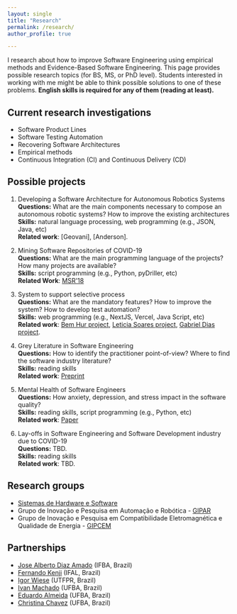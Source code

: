 ```yaml
---
layout: single
title: "Research"
permalink: /research/
author_profile: true

---
```


I research about how to improve Software Engineering using empirical methods and Evidence-Based Software Engineering. This page provides possible research topics (for BS, MS, or PhD level). Students interested in working with me might be able to think possible solutions to one of these problems. **English skills is required for any of them (reading at least).**

## Current research investigations
* Software Product Lines
* Software Testing Automation
* Recovering Software Architectures
* Empirical methods 
* Continuous Integration (CI) and Continuous Delivery (CD)

## Possible projects

1. Developing a Software Architecture for Autonomous Robotics Systems
**Questions:** What are the main components necessary to compose an autonomous robotic systems? How to improve the existing architectures <br>
**Skills:** natural language processing, web programming (e.g., JSON, Java, etc)<br>
**Related work**: [Geovani], [Anderson].

1. Mining Software Repositories of COVID-19<br>
**Questions:** What are the main programming language of the projects? How many projects are available?<br>
**Skills:** script programming (e.g., Python, pyDriller, etc)<br>
**Related Work**: [MSR'18](http://gustavopinto.github.io/lost+found/msr2018b.pdf)

1. System to support selective process<br>
**Questions:** What are the mandatory features? How to improve the system? How to develop test automation?<br>
**Skills:** web programming (e.g., NextJS, Vercel, Java Script, etc)<br>
**Related work**: [Bem Hur project](https://github.com/crescenciolima/pos-web), [Leticia Soares project](https://github.com/crescenciolima/pos-web), [Gabriel Dias project](https://github.com/crescenciolima/pos-web).

1. Grey Literature in Software Engineering<br>
**Questions:** How to identify the practitioner point-of-view? Where to find the software industry literature?<br>
**Skills:** reading skills<br>
**Related work**: [<i class="fa fa-fw fa-file-pdf" aria-hidden="true"></i>Preprint](https://arxiv.org/abs/2104.13435)<br/>

1. Mental Health of Software Engineers<br>
**Questions:** How anxiety, depression, and stress impact in the software quality?<br>
**Skills:** reading skills, script programming (e.g., Python, etc)<br>
**Related work**: [<i class="fa fa-fw fa-file-pdf" aria-hidden="true"></i>Paper](https://www.iiis.org/cds2008/cd2008sci/MEI2008/PapersPdf/M205IP.pdf)<br/>

1. Lay-offs in Software Engineering and Software Development industry due to COVID-19<br>
**Questions:** TBD.<br>
**Skills:** reading skills<br>
**Related work**: TBD.

## Research groups
* [Sistemas de Hardware e Software](http://dgp.cnpq.br/dgp/espelhogrupo/6746371546732470)
* Grupo de Inovação e Pesquisa em Automação e Robótica - [GIPAR](http://dgp.cnpq.br/dgp/espelhogrupo/2614433331383732)
* Grupo de Inovação e Pesquisa em Compatibilidade Eletromagnética e Qualidade de Energia - [GIPCEM](http://dgp.cnpq.br/dgp/espelhogrupo/9223181441639201) 

## Partnerships
* [Jose Alberto Diaz Amado](https://gipar.ifba.edu.br/jose/) (IFBA, Brazil)
* [Fernando Kenji](https://fkenjikamei.github.io/) (IFAL, Brazil)
* [Igor Wiese](http://igorwiese.com/) (UTFPR, Brazil)
* [Ivan Machado](https://sites.google.com/view/ivanmachado) (UFBA, Brazil)
* [Eduardo Almeida](https://computacao.ufba.br/pt-br/eduardo-santana-de-almeida) (UFBA, Brazil)
* [Christina Chavez](https://computacao.ufba.br/pt-br/christina-von-flach-garcia-chavez) (UFBA, Brazil)
